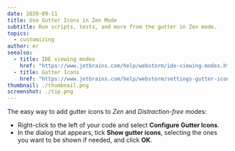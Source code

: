 ```yaml
---
date: 2020-09-11
title: Use Gutter Icons in Zen Mode
subtitle: Run scripts, tests, and more from the gutter in Zen mode.
topics:
  - customizing
author: er
seealso:
  - title: IDE viewing modes
    href: "https://www.jetbrains.com/help/webstorm/ide-viewing-modes.html"
  - title: Gutter Icons
    href: "https://www.jetbrains.com/help/webstorm/settings-gutter-icons.html"
thumbnail: ./thumbnail.png
screenshot: ./tip.png
---
```


The easy way to add gutter icons to _Zen_ and _Distraction-free_ modes:

- Right-click to the left of your code and select **Configure Gutter Icons**.
- In the dialog that appears, tick **Show gutter icons**, selecting the ones you want to be shown if needed, and click **OK**.
